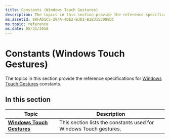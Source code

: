 ```yaml
---
title: Constants (Windows Touch Gestures)
description: The topics in this section provide the reference specifications for Windows Touch Gestures constants.
ms.assetid: 98FAD1C5-284A-4DE2-B3D2-B2B3153088DC
ms.topic: reference
ms.date: 05/31/2018
---
```


# Constants (Windows Touch Gestures)

The topics in this section provide the reference specifications for [Windows Touch Gestures](guide-multi-touch-gestures.md) constants.

## In this section



| Topic                                                                         | Description                                                                  |
|-------------------------------------------------------------------------------|------------------------------------------------------------------------------|
| [**Windows Touch Gestures**](windows-touch-gestures-constants.md)<br/> | This section lists the constants used for Windows Touch gestures.<br/> |



 

 

 





